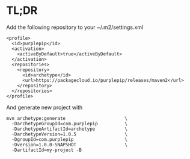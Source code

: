 # TL;DR

Add the following repository to your ~/.m2/settings.xml

    <profile>
      <id>purplepip</id>
      <activation>
        <activeByDefault>true</activeByDefault>
      </activation>
      <repositories>
        <repository>
          <id>archetype</id>
          <url>https://packagecloud.io/purplepip/releases/maven2</url>
        </repository>
      </repositories>
    </profile>
    
And generate new project with

    mvn archetype:generate                      \
      -DarchetypeGroupId=com.purplepip          \
      -DarchetypeArtifactId=archetype           \
      -DarchetypeVersion=1.0.5                  \
      -DgroupId=com.purplepip                   \
      -Dversion=1.0.0-SNAPSHOT                  \
      -DartifactId=my-project -B